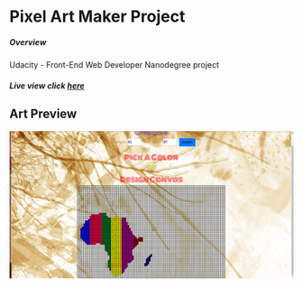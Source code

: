 
# Pixel Art Maker Project

##### Overview

Udacity - Front-End Web Developer Nanodegree project

#####  Live view **click** [here](http://mbuguaellen.github.io)

## Art Preview

![Preview Work](africa.png)

